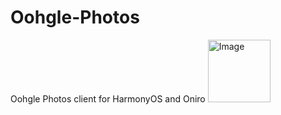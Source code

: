 # Oohgle-Photos
Oohgle Photos client for HarmonyOS and Oniro
<img width="100" height="100" alt="Image" src="https://github.com/user-attachments/assets/2755c460-6024-4a2e-bb29-4f79e919c2d3" />
